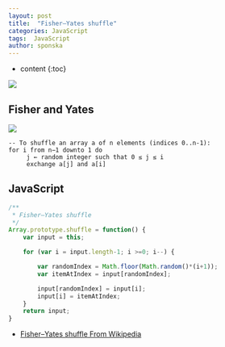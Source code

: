 ```yaml
---
layout: post
title:  "Fisher–Yates shuffle"
categories: JavaScript
tags:  JavaScript
author: sponska
---
```


* content
{:toc}


![](https://upload.wikimedia.org/wikipedia/commons/thumb/7/7c/Riffle_shuffle.jpg/320px-Riffle_shuffle.jpg)




## Fisher and Yates 

![](https://upload.wikimedia.org/wikipedia/commons/thumb/3/37/Biologist_and_statistician_Ronald_Fisher.jpg/189px-Biologist_and_statistician_Ronald_Fisher.jpg)


```
-- To shuffle an array a of n elements (indices 0..n-1):
for i from n−1 downto 1 do
     j ← random integer such that 0 ≤ j ≤ i
     exchange a[j] and a[i]
```

## JavaScript 

```js
/**
 * Fisher–Yates shuffle
 */
Array.prototype.shuffle = function() {
    var input = this;

    for (var i = input.length-1; i >=0; i--) {

        var randomIndex = Math.floor(Math.random()*(i+1));
        var itemAtIndex = input[randomIndex];

        input[randomIndex] = input[i];
        input[i] = itemAtIndex;
    }
    return input;
}
```

- [Fisher–Yates shuffle From Wikipedia](https://en.wikipedia.org/wiki/Fisher%E2%80%93Yates_shuffle)
